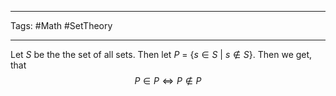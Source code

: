 ___
Tags:
#Math 
#SetTheory 
___
Let $S$ be the the set of all sets. Then let $P$ = $\{ s \in S \ |\ s \notin  S \}.$ Then we get, that 
$$P \in P \Longleftrightarrow P \notin P$$
